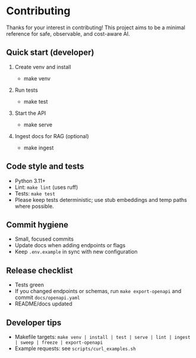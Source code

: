 # Contributing

Thanks for your interest in contributing! This project aims to be a minimal reference for safe, observable, and cost-aware AI.

## Quick start (developer)

1. Create venv and install
   - make venv

2. Run tests
   - make test

3. Start the API
   - make serve

4. Ingest docs for RAG (optional)
   - make ingest

## Code style and tests
- Python 3.11+
- Lint: `make lint` (uses ruff)
- Tests: `make test`
- Please keep tests deterministic; use stub embeddings and temp paths where possible.

## Commit hygiene
- Small, focused commits
- Update docs when adding endpoints or flags
- Keep `.env.example` in sync with new configuration

## Release checklist
- Tests green
- If you changed endpoints or schemas, run `make export-openapi` and commit `docs/openapi.yaml`
- README/docs updated

## Developer tips
- Makefile targets: `make venv | install | test | serve | lint | ingest | sweep | freeze | export-openapi`
- Example requests: see `scripts/curl_examples.sh`
